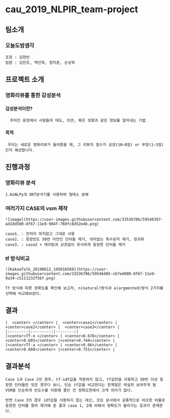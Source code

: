 # cau_2019_NLPIR_team-project

## 팀소개
### 오늘도밤샘각
    조장 : 김현빈
    팀원 : 김민조, 백인혁, 함지훈, 손상혁
 
 
## 프로젝트 소개

### 영화리뷰를 통한 감성분석

#### 감성분석이란?
      주어진 문장에서 사람들의 태도, 의견, 혹은 성향과 같은 정보를 알아내는 기법
      
#### 목적
     우리는 새로운 영화리뷰가 들어왔을 때, 그 리뷰의 점수가 긍정(10~8점) or 부정(1~3점)인지 예상합니다.
             
## 진행과정

### 영화리뷰 분석

    1.KoNLPy의 OKT분석기를 사용하여 형태소 분해
    
### 여러가지 CASE의 vsm 제작
    ![image](https://user-images.githubusercontent.com/33536706/59546397-ad18d500-8f67-11e9-984f-760fc8d52e4b.png)
    
    case1. : 전처리 하지않고 그대로 사용
    case2. : 등장빈도 50번 미만인 단어들 제거, 의미없는 특수문자 제거, 정규화
    case3. : case2 + 레이팅과 상관없이 유사하게 등장한 단어들 제거
    
    
### tf 방식비교
    ![KakaoTalk_20190612_195016569](https://user-images.githubusercontent.com/33536706/59546405-cb7ed080-8f67-11e9-9a34-c5111232f5bf.png)

    Tf 방식에 따른 정확도를 확인해 보고자, n(natural)방식과 a(argmented)방식 2가지를 선택해 비교해보았다.


## 결과

    |  <center> </center> |  <center>case1</center> |  <center>case2</center> |  <center>case3</center> |
    |:--------|:--------:|--------:|
    |<center>Tf-n </center> | <center>0.678</center> |<center>0.685</center> |<center>0.744</center> |
    |<center>Tf-a </center> | <center>0.66</center> |<center>0.688</center> |<center>0.751</center> |
    
## 결과분석
    Case 1과 Case 2의 경우, tf-idf값을 적용하지 않고, tf값만을 이용하고 50번 이상 등장한 단어들만 모은 경우다 보니, 단순 tf값을 비교한다는 한계점은 여실히 보여주게 됨
    VSM을 단순하게 빈도수를 이용해 줄인 건 정확도면에서 크게 의미가 없다.
    
    반면 Case 3의 경우 idf값을 사용하지 않는 대신, 모든 문서에서 공통적으로 비슷한 비율로 등장한 단어를 찾아 제거해 준 결과 case 1, 2에 비해서 정확도가 올라가는 효과가 존재한다.


    
